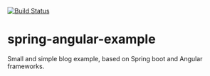 [![Build Status](https://travis-ci.org/SpaiR/spring-angular-example.svg?branch=master)](https://travis-ci.org/SpaiR/spring-angular-example)
# spring-angular-example
Small and simple blog example, based on Spring boot and Angular frameworks.

